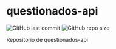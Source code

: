 # questionados-api
![GitHub last commit](https://img.shields.io/github/last-commit/sanchezih/ownblog-api)
![GitHub repo size](https://img.shields.io/github/repo-size/sanchezih/ownblog-api)

Repositorio de questionados-api
